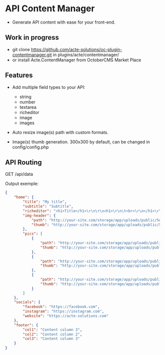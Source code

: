 # API Content Manager

* Generate API content with ease for your front-end.

## Work in progress

* git clone https://github.com/acte-solutions/oc-plugin-contentmanager.git in plugins/acte/contentmanager/
* or install Acte.ContentManager from OctoberCMS Market Place


## Features

* Add multiple field types to your API:
  * string
  * number
  * textarea
  * richeditor
  * image
  * images
  
* Auto resize image(s) path with custom formats.
* Image(s) thumb generation. 300x300 by default, can be changed in config/config.php


## API Routing

GET /api/data

Output exemple:

```json
{
    "home": {
        "title": "My title",
        "subtitle": "Subtitle",
        "richeditor": "<h1>Title</h1>\r\n\r\n<h1>\r\n\t<br>\r\n</h1>\r\n\r\n<h3>H3</h3>\r\n\r\n<p>\r\n\t<br>\r\n</p>\r\n\r\n<p>Description.....</p>",
        "img-header": {
            "path": "http://your-site.com/storage/app/uploads/public/5e3/782/28c/5e378228c7d0d155966453.jpg",
            "thumb": "http://your-site.com/storage/app/uploads/public/5e3/782/28c/thumb_6_300_300_0_0_crop.jpg"
        },
        "pics": [
            {
                "path": "http://your-site.com/storage/app/uploads/public/5e3/782/3a8/5e37823a8694d026781559.jpg",
                "thumb": "http://your-site.com/storage/app/uploads/public/5e3/782/3a8/thumb_7_300_300_0_0_crop.jpg"
            },
            {
                "path": "http://your-site.com/storage/app/uploads/public/5e3/782/3a9/5e37823a9d738022693261.jpg",
                "thumb": "http://your-site.com/storage/app/uploads/public/5e3/782/3a9/thumb_8_300_300_0_0_crop.jpg"
            },
            {
                "path": "http://your-site.com/storage/app/uploads/public/5e3/782/3b2/5e37823b26c9d605080763.jpg",
                "thumb": "http://your-site.com/storage/app/uploads/public/5e3/782/3b2/thumb_9_300_300_0_0_crop.jpg"
            }
        ]
    },
    "socials": {
        "facebook": "https://facebook.com",
        "instagram": "https://instagram.com",
        "website": "https://acte-solutions.com"
    },
    "footer": {
        "col1": "Content column 3",
        "col2": "Content column 2",
        "col3": "Content column 3"
    }
}
```
